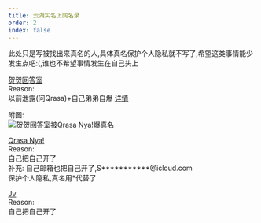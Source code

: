 ```yaml
---
title: 云湖实名上网名录
order: 2
index: false
---
```


此处只是写被找出来真名的人,具体真名保护个人隐私就不写了,希望这类事情能少发生点吧:(,谁也不希望事情发生在自己头上  

[贺贺回答室](https://www.yhchat.com/user/homepage/8826514)  
Reason:  
以前泄露(问Qrasa)+自己弟弟自爆 [详情](/blog/yh/events/2024/20240719.html)  

附图:  
![贺贺回答室被Qrasa Nya!爆真名](https://img.yyyyt.top/vuepress/blog/yh/true_name_internet/IMG_20240725_171230.jpg)  

[Qrasa Nya!](https://www.yhchat.com/user/homepage/4989233)  
Reason:  
自己把自己开了  
补充: 自己邮箱也把自己开了,S***********@icloud.com   
保护个人隐私,真名用*代替了  

[Jv](https://www.yhchat.com/user/homepage/3161064)  
Reason:  
自己把自己开了  
